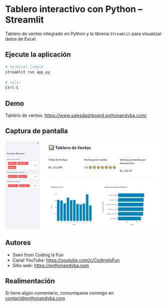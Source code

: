 
# Tablero interactivo con Python – Streamlit

Tablero de ventas integrado en Python y la librería ``Streamlit``
para visualizar datos de Excel.

## Ejecute la aplicación
```Powershell
# terminal limpio
streamlit run app.py

# salir
Ctrl-C
```

## Demo
Tablero de ventas: https://www.salesdashboard.pythonandvba.com/

## Captura de pantalla

![Captura de pantalla de Tablero de ventas](https://raw.githubusercontent.com/macagua/entrenamiento.data_scientist_python/main/source/_static/images/streamlit_tablero_ventas.png)


## Autores

- Sven from Coding Is Fun
- Canal YouTube: https://youtube.com/c/CodingIsFun
- Sitio web: https://pythonandvba.com

## Realimentación

Si tiene algún comentario, comuníquese conmigo en contact@pythonandvba.com
